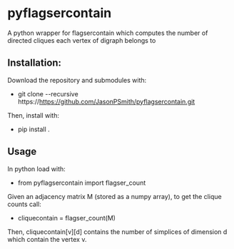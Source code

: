 # pyflagsercontain
A python wrapper for flagsercontain which computes the number of directed cliques each vertex of digraph belongs to

## Installation:
Download the repository and submodules with:
- git clone --recursive https://https://github.com/JasonPSmith/pyflagsercontain.git

Then, install with:
- pip install .

## Usage
In python load with:
- from pyflagsercontain import flagser_count

Given an adjacency matrix M (stored as a numpy array), to get the clique counts call:
- cliquecontain = flagser_count(M)

Then, cliquecontain[v][d] contains the number of simplices of dimension d which contain the vertex v.
